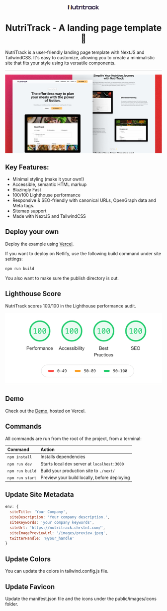 <div align="center">
  <img alt="NutriTrack logo" src="/public/nutritrack.svg" width="100" />
</div>

<h1 align="center">
  NutriTrack - A landing page template 🚀
</h1>

NutriTrack is a user-friendly landing page template with NextJS and TailwindCSS. It's easy to customize, allowing you to create a minimalistic site that fits your style using its versatile components.

<hr>

![NutriTrack Mockup](/public/nutritrack.png)

## Key Features:

-   Minimal styling (make it your own!)
-   Accessible, semantic HTML markup
-   Blazingly Fast
-   100/100 Lighthouse performance
-   Responsive & SEO-friendly with canonical URLs, OpenGraph data and Meta tags.
-   Sitemap support
-   Made with NextJS and TailwindCSS

## Deploy your own

Deploy the example using [Vercel](https://vercel.com?utm_source=github&utm_medium=readme&utm_campaign=next-example).

If you want to deploy on Netlify, use the following build command under site settings:

```bash
npm run build
```

You also want to make sure the publish directory is out.

## Lighthouse Score

NutriTrack scores 100/100 in the Lighthouse performance audit.

![NutriTrack Lighthouse Score](/lighthouse-score.png)

## Demo

Check out the [Demo](https://nutritrack.chrstnl.com/), hosted on Vercel.

## Commands

All commands are run from the root of the project, from a terminal:

| Command         | Action                                       |
| :-------------- | :------------------------------------------- |
| `npm install`   | Installs dependencies                        |
| `npm run dev`   | Starts local dev server at `localhost:3000`  |
| `npm run build` | Build your production site to `./next/`      |
| `npm run start` | Preview your build locally, before deploying |

## Update Site Metadata

```js
env: {
  siteTitle: 'Your Company',
  siteDescription: 'Your company description.',
  siteKeywords: 'your company keywords',
  siteUrl: 'https://nutritrack.chrstnl.com/',
  siteImagePreviewUrl: '/images/preview.jpeg',
  twitterHandle: '@your_handle'
}
```

## Update Colors

You can update the colors in tailwind.config.js file.

## Update Favicon

Update the manifest.json file and the icons under the public/images/icons folder.


